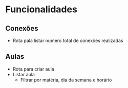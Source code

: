 # Funcionalidades

## Conexões

- Rota pala listar numero total de conexões realizadas

## Aulas

- Rota para criar aula
- Listar aula
    - Filtrar por matéria, dia da semana  e horário